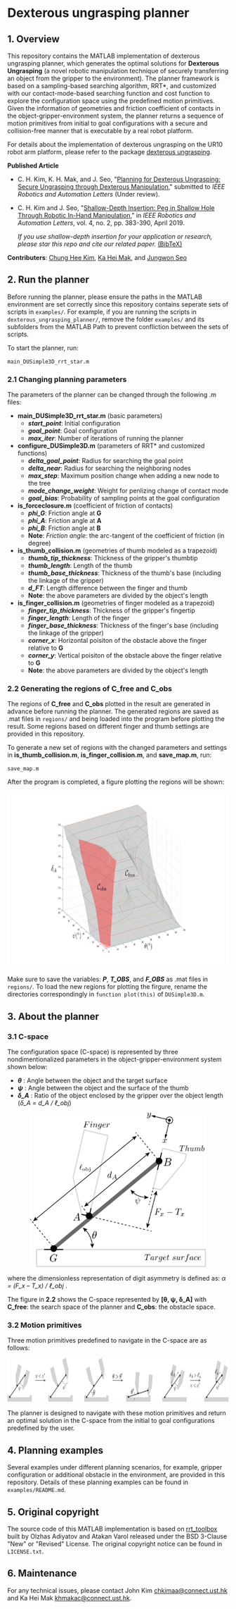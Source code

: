 # Dexterous ungrasping planner
## 1. Overview
This repository contains the MATLAB implementation of dexterous ungrasping planner, which generates the optimal solutions for **Dexterous Ungrasping** (a novel robotic manipulation technique of securely transferring an object from the gripper to the environment). The planner framework is based on a sampling-based searching algorithm, RRT*, and customized with our contact-mode-based searching function and cost function to explore the configuration space using the predefined motion primitives. Given the information of geometries and friction coefficient of contacts in the object-gripper-environment system, the planner returns a sequence of motion primitives from initial to goal configurations with a secure and collision-free manner that is executable by a real robot platform.  

For details about the implementation of dexterous ungrasping on the UR10 robot arm platform, please refer to the package [dexterous ungrasping](https://github.com/HKUST-RML/dexterous_ungrasping).

**Published Article**

- C. H. Kim, K. H. Mak, and J. Seo, "[Planning for Dexterous Ungrasping: Secure Ungrasping through Dexterous Manipulation]()," submitted to *IEEE Robotics and Automation Letters* (Under review). 

- C. H. Kim and J. Seo, "[Shallow-Depth Insertion: Peg in Shallow Hole Through Robotic In-Hand Manipulation](https://ieeexplore.ieee.org/document/8598749)," in *IEEE Robotics and Automation Letters*, vol. 4, no. 2, pp. 383-390, April 2019.

    *If you use shallow-depth insertion for your application or research, please star this repo and cite our related paper.* [(BibTeX)](files/BibTeX.txt)

**Contributers**: [Chung Hee Kim](https://sites.google.com/view/chjohnkim/home), [Ka Hei Mak](https://github.com/ansonmak), and [Jungwon Seo](http://junseo.people.ust.hk/) 

## 2. Run the planner  
Before running the planner, please ensure the paths in the MATLAB environment are set correctly since this repository contains seperate sets of scripts in `examples/`. For example, if you are running the scripts in `dexterous_ungrasping_planner/`, remove the folder `examples/` and its subfolders from the MATLAB Path to prevent confliction between the sets of scripts.

To start the planner, run:
```
main_DUSimple3D_rrt_star.m
```
### 2.1 Changing planning parameters
The parameters of the planner can be changed through the following .m files:
- **main_DUSimple3D_rrt_star.m** (basic parameters)
   - ***start_point***: Initial configuration
   - ***goal_point***: Goal configuration
   - ***max_iter***: Number of iterations of running the planner
- **configure_DUSimple3D.m** (parameters of RRT* and customized functions)
   - ***delta_goal_point***: Radius for searching the goal point
   - ***delta_near***: Radius for searching the neighboring nodes
   - ***max_step***: Maximum position change when adding a new node to the tree
   - ***mode_change_weight***: Weight for penlizing change of contact mode
   - ***goal_bias***: Probability of sampling points at the goal configuration
- **is_forceclosure.m** (coefficient of friction of contacts)
   - ***phi_G***: Friction angle at **G**
   - ***phi_A***: Friction angle at **A**
   - ***phi_B***: Friction angle at **B**
   - **Note**: *Friction angle*: the arc-tangent of the coefficient of friction (in degree)
- **is_thumb_collision.m** (geometries of thumb modeled as a trapezoid)
   - ***thumb_tip_thickness***: Thickness of the gripper's thumbtip
   - ***thumb_length***: Length of the thumb
   - ***thumb_base_thickness***: Thickness of the thumb's base (including the linkage of the gripper)
   - ***d_FT***: Length difference between the finger and thumb
   - **Note**: the above parameters are divided by the object's length
- **is_finger_collision.m** (geometries of finger modeled as a trapezoid)
   - ***finger_tip_thickness***: Thickness of the gripper's fingertip
   - ***finger_length***: Length of the finger
   - ***finger_base_thickness***: Thickness of the finger's base (including the linkage of the gripper)
   - ***corner_x***: Horizontal poisiton of the obstacle above the finger relative to **G**
   - ***corner_y***: Vertical poisiton of the obstacle above the finger relative to **G**
   - **Note**: the above parameters are divided by the object's length

### 2.2 Generating the regions of C_free and C_obs
The regions of **C_free** and **C_obs** plotted in the result are generated in advance before running the planner. The generated regions are saved as .mat files in `regions/` and being loaded into the program before plotting the result. Some regions based on different finger and thumb settings are provided in this repository.

To generate a new set of regions with the changed parameters and settings in **is_thumb_collision.m**, **is_finger_collision.m**, and **save_map.m**, run:
```
save_map.m
```
After the program is completed, a figure plotting the regions will be shown:
<p align = "center">
<img src="files/Cspace.jpg" height="400">
</p>

Make sure to save the variables: ***P***, ***T_OBS***, and ***F_OBS*** as .mat files in `regions/`. To load the new regions for plotting the firgure, rename the directories correspondingly in `function plot(this)` of `DUSimple3D.m`.

## 3. About the planner
### 3.1 C-space
The configuration space (C-space) is represented by three nondimentionalized parameters in the object-gripper-environment system shown below:
- ***θ*** : Angle between the object and the target surface
- ***ψ*** : Angle between the object and the surface of the thumb
- ***δ_A*** : Ratio of the object enclosed by the gripper over the object length (*δ_A = d_A / ℓ_obj*)
<p align = "center">
<img src="files/Cspace_description.png" height="350">
</p>

where the dimensionless representation of digit asymmetry is defined as: *α = (F_x – T_x) / ℓ_obj* .

The figure in **2.2** shows the C-space represented by **[θ, ψ, δ_A]** with **C_free**: the search space of the planner and **C_obs**: the obstacle space.

### 3.2 Motion primitives
Three motion primitives predefined to navigate in the C-space are as follows:
<p align = "center">
<img src="files/MotionPrimitives.png" height="100">
</p>

The planner is designed to navigate with these motion primitives and return an optimal solution in the C-space from the initial to goal configurations predefined by the user. 
<!--
For more details about the C-space, planner framework, and motion primitives, please see our published article, [Planning for Dexterous Ungrasping: Secure Ungrasping through Dexterous Manipulation]() -->

## 4. Planning examples
Several examples under different planning scenarios, for example, gripper configuration or additional obstacle in the environment, are provided in this repository. Details of these planning examples can be found in `examples/README.md`.

## 5. Original copyright
The source code of this MATLAB implementation is based on [rrt_toolbox](https://github.com/olzhas/rrt_toolbox) built by Olzhas Adiyatov and Atakan Varol released under the BSD 3-Clause "New" or "Revised" License. The original copyright notice can be found in `LICENSE.txt`.

## 6. Maintenance
For any technical issues, please contact John Kim [chkimaa@connect.ust.hk]() and Ka Hei Mak [khmakac@connect.ust.hk]().
